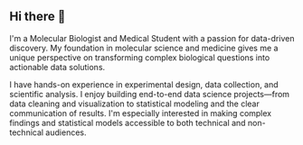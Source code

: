 ## Hi there 👋


I'm a Molecular Biologist and Medical Student with a passion for data-driven discovery. My foundation in molecular science and medicine gives me a unique perspective on transforming complex biological questions into actionable data solutions.

I have hands-on experience in experimental design, data collection, and scientific analysis. I enjoy building end-to-end data science projects—from data cleaning and visualization to statistical modeling and the clear communication of results. I'm especially interested in making complex findings and statistical models accessible to both technical and non-technical audiences.



<!--
**CZhakshylykova/CZhakshylykova** is a ✨ _special_ ✨ repository because its `README.md` (this file) appears on your GitHub profile.

Here are some ideas to get you started:

- 🔭 I’m currently working on ...
- 🌱 I’m currently learning ...
- 👯 I’m looking to collaborate on ...
- 🤔 I’m looking for help with ...
- 💬 Ask me about ...
- 📫 How to reach me: ...
- 😄 Pronouns: ...
- ⚡ Fun fact: ...
-->
